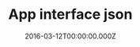 ---
uuid: f4938728-4b21-47a1-819b-7d505b2e062c
locale: en
date: 2016-03-12T00:00:00.000Z
published: true
project: "for"
contentType: "app_interface"
slug: "localisation"
title: "App interface json"
description: "Data is used to localise the app"
QUESTION:
  TITLE: "Which of these adverts is not what it appears to be?"
  SUBTITLE: "Choose which of these campaigns adverts you think should be treated with caution!"
  SUBTITLE_SUBMITED: "Choose which of these campaigns adverts you think should be treated with caution!"
  RESULT_MESSAGE: "(3) of these is not what it appears to be!"
  CTA_GO_EXPLANATION: "Find out the answer"
EXPLANATION:
  TITLE: "Which of these adverts is not what it appears to be?"
  SUBTITLE: "Choose which of these campaigns adverts you think should be treated with caution!"
  RESULT_MESSAGE: "(3) of these is not what it appears to be!"
  CTA_GO_STATS: "See what other people thought"
STATS:
  TITLE: "Which of these adverts is not what it appears to be?"
  SUBTITLE: "Other people thought that these adverts are not what they appeard to be:"
  CTA_GO_AGAIN: "Give me another"
  CTA_GO_FINISH: "I'm done with this"
---